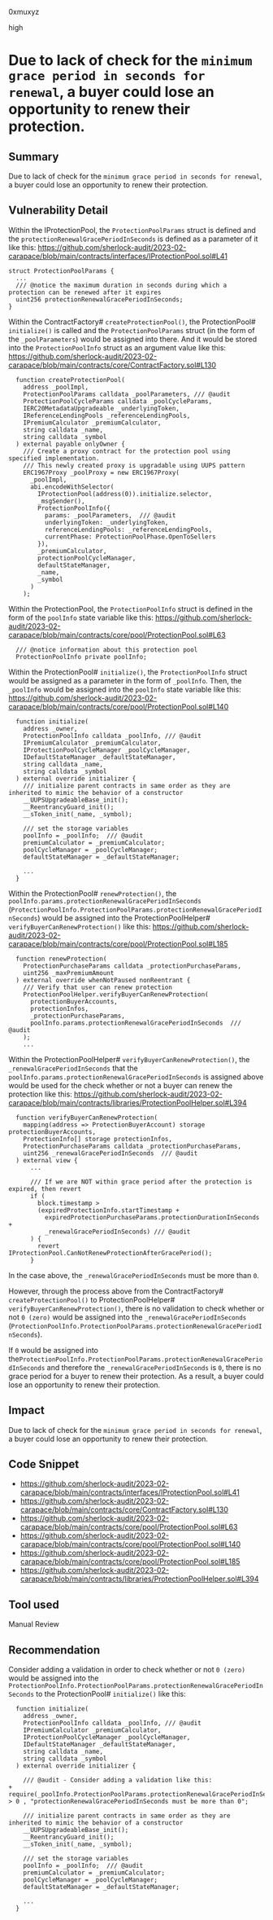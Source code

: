 0xmuxyz

high

# Due to lack of check for the `minimum grace period in seconds for renewal`, a buyer could lose an opportunity to renew their protection.

## Summary
Due to lack of check for the `minimum grace period in seconds for renewal`, a buyer could lose an opportunity to renew their protection. 

## Vulnerability Detail
Within the IProtectionPool, the `ProtectionPoolParams` struct is defined and the `protectionRenewalGracePeriodInSeconds` is defined as a parameter of it like this:
https://github.com/sherlock-audit/2023-02-carapace/blob/main/contracts/interfaces/IProtectionPool.sol#L41
```solidity
struct ProtectionPoolParams {
  ...
  /// @notice the maximum duration in seconds during which a protection can be renewed after it expires
  uint256 protectionRenewalGracePeriodInSeconds;
}
```

Within the ContractFactory# `createProtectionPool()`, 
the ProtectionPool# `initialize()` is called and the `ProtectionPoolParams` struct (in the form of the `_poolParameters`) would be assigned into there. And it would be stored into the `ProtectionPoolInfo` struct as an argument value like this:
https://github.com/sherlock-audit/2023-02-carapace/blob/main/contracts/core/ContractFactory.sol#L130
```solidity
  function createProtectionPool(
    address _poolImpl,
    ProtectionPoolParams calldata _poolParameters, /// @audit
    ProtectionPoolCycleParams calldata _poolCycleParams,
    IERC20MetadataUpgradeable _underlyingToken,
    IReferenceLendingPools _referenceLendingPools,
    IPremiumCalculator _premiumCalculator,
    string calldata _name,
    string calldata _symbol
  ) external payable onlyOwner {
    /// Create a proxy contract for the protection pool using specified implementation.
    /// This newly created proxy is upgradable using UUPS pattern
    ERC1967Proxy _poolProxy = new ERC1967Proxy(
      _poolImpl,
      abi.encodeWithSelector(
        IProtectionPool(address(0)).initialize.selector,
        _msgSender(),
        ProtectionPoolInfo({
          params: _poolParameters,  /// @audit 
          underlyingToken: _underlyingToken,
          referenceLendingPools: _referenceLendingPools,
          currentPhase: ProtectionPoolPhase.OpenToSellers
        }),
        _premiumCalculator,
        protectionPoolCycleManager,
        defaultStateManager,
        _name,
        _symbol
      )
    );
```

Within the ProtectionPool, the `ProtectionPoolInfo` struct is defined in the form of the `poolInfo` state variable like this:
https://github.com/sherlock-audit/2023-02-carapace/blob/main/contracts/core/pool/ProtectionPool.sol#L63
```solidity
  /// @notice information about this protection pool
  ProtectionPoolInfo private poolInfo;
```

Within the ProtectionPool# `initialize()`, 
the `ProtectionPoolInfo` struct would be assigned as a parameter in the form of `_poolInfo`. Then, the `_poolInfo` would be assigned into the `poolInfo` state variable like this:
https://github.com/sherlock-audit/2023-02-carapace/blob/main/contracts/core/pool/ProtectionPool.sol#L140
```solidity
  function initialize(
    address _owner,
    ProtectionPoolInfo calldata _poolInfo, /// @audit
    IPremiumCalculator _premiumCalculator,
    IProtectionPoolCycleManager _poolCycleManager,
    IDefaultStateManager _defaultStateManager,
    string calldata _name,
    string calldata _symbol
  ) external override initializer {
    /// initialize parent contracts in same order as they are inherited to mimic the behavior of a constructor
    __UUPSUpgradeableBase_init();
    __ReentrancyGuard_init();
    __sToken_init(_name, _symbol);

    /// set the storage variables
    poolInfo = _poolInfo;  /// @audit
    premiumCalculator = _premiumCalculator;
    poolCycleManager = _poolCycleManager;
    defaultStateManager = _defaultStateManager;

    ...
  }
```


Within the ProtectionPool# `renewProtection()`,
the `poolInfo.params.protectionRenewalGracePeriodInSeconds` (`ProtectionPoolInfo.ProtectionPoolParams.protectionRenewalGracePeriodInSeconds`) would be assigned into the ProtectionPoolHelper# `verifyBuyerCanRenewProtection()` like this:
https://github.com/sherlock-audit/2023-02-carapace/blob/main/contracts/core/pool/ProtectionPool.sol#L185
```solidity
  function renewProtection(
    ProtectionPurchaseParams calldata _protectionPurchaseParams,
    uint256 _maxPremiumAmount
  ) external override whenNotPaused nonReentrant {
    /// Verify that user can renew protection
    ProtectionPoolHelper.verifyBuyerCanRenewProtection(
      protectionBuyerAccounts,
      protectionInfos,
      _protectionPurchaseParams,
      poolInfo.params.protectionRenewalGracePeriodInSeconds  /// @audit 
    );
    ...
```

Within the ProtectionPoolHelper# `verifyBuyerCanRenewProtection()`,
the `_renewalGracePeriodInSeconds` that the `poolInfo.params.protectionRenewalGracePeriodInSeconds` is assigned above would be used for the check whether or not a buyer can renew the protection like this:
https://github.com/sherlock-audit/2023-02-carapace/blob/main/contracts/libraries/ProtectionPoolHelper.sol#L394
```solidity
  function verifyBuyerCanRenewProtection(
    mapping(address => ProtectionBuyerAccount) storage protectionBuyerAccounts,
    ProtectionInfo[] storage protectionInfos,
    ProtectionPurchaseParams calldata _protectionPurchaseParams,
    uint256 _renewalGracePeriodInSeconds  /// @audit 
  ) external view {
      ...

      /// If we are NOT within grace period after the protection is expired, then revert
      if (
        block.timestamp >
        (expiredProtectionInfo.startTimestamp +
          expiredProtectionPurchaseParams.protectionDurationInSeconds +
          _renewalGracePeriodInSeconds) /// @audit 
      ) {
        revert IProtectionPool.CanNotRenewProtectionAfterGracePeriod();
      }
```
In the case above, the `_renewalGracePeriodInSeconds` must be more than `0`.

However, through the process above from the ContractFactory# `createProtectionPool()` to ProtectionPoolHelper# `verifyBuyerCanRenewProtection()`, there is no validation to check whether or not `0 (zero)` would be assigned into the `_renewalGracePeriodInSeconds` (`ProtectionPoolInfo.ProtectionPoolParams.protectionRenewalGracePeriodInSeconds`). 

If `0` would be assigned into the`ProtectionPoolInfo.ProtectionPoolParams.protectionRenewalGracePeriodInSeconds` and therefore the `_renewalGracePeriodInSeconds` is `0`, there is no grace period for a buyer to renew their protection.
As a result, a buyer could lose an opportunity to renew their protection. 


## Impact
Due to lack of check for the `minimum grace period in seconds for renewal`, a buyer could lose an opportunity to renew their protection. 

## Code Snippet
- https://github.com/sherlock-audit/2023-02-carapace/blob/main/contracts/interfaces/IProtectionPool.sol#L41
- https://github.com/sherlock-audit/2023-02-carapace/blob/main/contracts/core/ContractFactory.sol#L130
- https://github.com/sherlock-audit/2023-02-carapace/blob/main/contracts/core/pool/ProtectionPool.sol#L63
- https://github.com/sherlock-audit/2023-02-carapace/blob/main/contracts/core/pool/ProtectionPool.sol#L140
- https://github.com/sherlock-audit/2023-02-carapace/blob/main/contracts/core/pool/ProtectionPool.sol#L185
- https://github.com/sherlock-audit/2023-02-carapace/blob/main/contracts/libraries/ProtectionPoolHelper.sol#L394


## Tool used
Manual Review

## Recommendation
Consider adding a validation in order to check whether or not `0 (zero)` would be assigned into the `ProtectionPoolInfo.ProtectionPoolParams.protectionRenewalGracePeriodInSeconds` to the ProtectionPool# `initialize()` like this:
```solidity
  function initialize(
    address _owner,
    ProtectionPoolInfo calldata _poolInfo, /// @audit
    IPremiumCalculator _premiumCalculator,
    IProtectionPoolCycleManager _poolCycleManager,
    IDefaultStateManager _defaultStateManager,
    string calldata _name,
    string calldata _symbol
  ) external override initializer {
  
    /// @audit - Consider adding a validation like this:
+   require(_poolInfo.ProtectionPoolParams.protectionRenewalGracePeriodInSeconds > 0 , "protectionRenewalGracePeriodInSeconds must be more than 0";

    /// initialize parent contracts in same order as they are inherited to mimic the behavior of a constructor
    __UUPSUpgradeableBase_init();
    __ReentrancyGuard_init();
    __sToken_init(_name, _symbol);

    /// set the storage variables
    poolInfo = _poolInfo;  /// @audit
    premiumCalculator = _premiumCalculator;
    poolCycleManager = _poolCycleManager;
    defaultStateManager = _defaultStateManager;

    ...
  }
```
